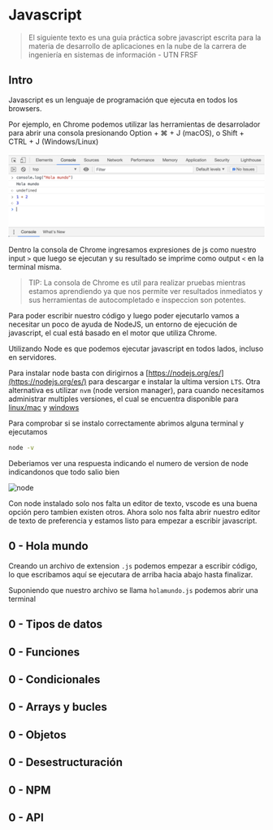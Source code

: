 #  Javascript

> El siguiente texto es una guia práctica sobre javascript escrita para la materia de desarrollo de aplicaciones en la nube de la carrera de ingeniería en sistemas de información - UTN FRSF

## Intro
Javascript es un lenguaje de programación que ejecuta en todos los browsers. 

Por ejemplo, en Chrome podemos utilizar las herramientas de desarrolador para abrir una consola presionando Option + ⌘ + J (macOS), o Shift + CTRL + J (Windows/Linux)

![consola de chrome](imagenes/01-console.png)

Dentro la consola de Chrome ingresamos expresiones de js como nuestro input `>` que luego se ejecutan y su resultado se imprime como output `<` en la terminal misma.

> TIP: La consola de Chrome es util para realizar pruebas mientras estamos aprendiendo ya que nos permite ver resultados inmediatos y sus herramientas de autocompletado e inspeccion son potentes. 

Para poder escribir nuestro código y luego poder ejecutarlo vamos a necesitar un poco de ayuda de NodeJS, un entorno de ejecución de javascript, el cual está basado en el motor que utiliza Chrome.

Utilizando Node es que podemos ejecutar javascript en todos lados, incluso en servidores.

Para instalar node basta con dirigirnos a [https://nodejs.org/es/](https://nodejs.org/es/) para descargar e instalar la ultima version `LTS`. Otra alternativa es utilizar `nvm` (node version manager), para cuando necesitamos administrar multiples versiones, el cual se encuentra disponible para [linux/mac](https://github.com/nvm-sh/nvm#install--update-script) y [windows](https://github.com/coreybutler/nvm-windows#installation--upgrades)   

Para comprobar si se instalo correctamente abrimos alguna terminal y ejecutamos 

```bash
node -v
```

Deberiamos ver una respuesta indicando el numero de version de node indicandonos que todo salio bien

![node](02-node.png)


Con node instalado solo nos falta un editor de texto, vscode es una buena opción pero tambien existen otros.
Ahora solo nos falta abrir nuestro editor de texto de preferencia y estamos listo para empezar a escribir javascript.

## 0 - Hola mundo
Creando un archivo de extension `.js` podemos empezar a escribir código, lo que escribamos aquí se ejecutara de arriba hacia abajo hasta finalizar.

Suponiendo que nuestro archivo se llama `holamundo.js` podemos abrir una terminal 

## 0 - Tipos de datos
## 0 - Funciones
## 0 - Condicionales
## 0 - Arrays y bucles
## 0 - Objetos
## 0 - Desestructuración
## 0 - NPM
## 0 - API





